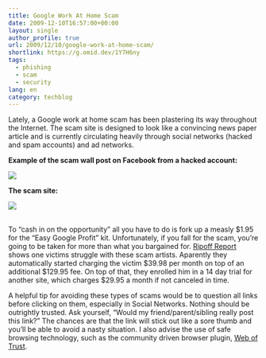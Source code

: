 ```yaml
---
title: Google Work At Home Scam
date: 2009-12-10T16:57:00+00:00
layout: single
author_profile: true
url: 2009/12/10/google-work-at-home-scam/
shortlink: https://g.omid.dev/1Y7H6ny
tags:
  - phishing
  - scam
  - security
lang: en
category: techblog
---
```

Lately, a Google work at home scam has been plastering its way throughout the Internet. The scam site is designed to look like a convincing news paper article and is currently circulating heavily through social networks (hacked and spam accounts) and ad networks.

**Example of the scam wall post on Facebook from a hacked account:**

<div>
  <a href="http://3.bp.blogspot.com/_vaUVXcmC3OI/SyEgT6IwLEI/AAAAAAAAAUQ/BWF-E3sF-Kc/s1600-h/4158230751_9fd8f67bd8_o.png" imageanchor="1"><img border="0" src="http://3.bp.blogspot.com/_vaUVXcmC3OI/SyEgT6IwLEI/AAAAAAAAAUQ/BWF-E3sF-Kc/s400/4158230751_9fd8f67bd8_o.png" /></a>
</div>

**The scam site:**

<div>
  <a href="http://1.bp.blogspot.com/_vaUVXcmC3OI/SyEgku13TGI/AAAAAAAAAUY/BGWJJwoQJCI/s1600-h/4158993840_91cb70750a_o_d.png" imageanchor="1"><img border="0" src="http://1.bp.blogspot.com/_vaUVXcmC3OI/SyEgku13TGI/AAAAAAAAAUY/BGWJJwoQJCI/s320/4158993840_91cb70750a_o_d.png" /></a>
</div>

<div>
  <b><br /></b>
</div>

To &#8220;cash in on the opportunity” all you have to do is fork up a measly $1.95 for the “Easy Google Profit” kit. Unfortunately, if you fall for the scam, you’re going to be taken for more than what you bargained for. [Ripoff Report](http://www.ripoffreport.com/advertising-deceptive/income-easy-street/income-easy-street-incomemembe-4deaf.htm) shows one victims struggle with these scam artists. Aparently they automatically started charging the victim $39.98 per month on top of an additional $129.95 fee. On top of that, they enrolled him in a 14 day trial for another site, which charges $29.95 a month if not canceled in time.

A helpful tip for avoiding these types of scams would be to question all links before clicking on them, especially in Social Networks. Nothing should be outrightly trusted. Ask yourself, “Would my friend/parent/sibling really post this link?” The chances are that the link will stick out like a sore thumb and you’ll be able to avoid a nasty situation. I also advise the use of safe browsing technology, such as the community driven browser plugin, [Web of Trust](http://sites.google.com/site/boelectronic/computer/security/site-advisor).